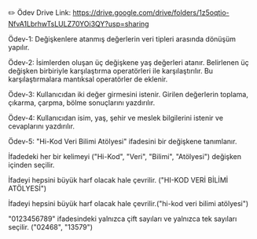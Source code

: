 ✏️ Ödev
Drive Link: https://drive.google.com/drive/folders/1z5oqtio-NfvA1LbrhwTsLULZ70YOi3QY?usp=sharing

Ödev-1: Değişkenlere atanmış değerlerin veri tipleri arasında dönüşüm yapılır.

Ödev-2: İsimlerden oluşan üç değişkene yaş değerleri atanır. Belirlenen üç değişken birbiriyle karşılaştırma operatörleri ile karşılaştırılır. Bu karşılaştırmalara mantıksal operatörler de eklenir.

Ödev-3: Kullanıcıdan iki değer girmesini istenir. Girilen değerlerin toplama, çıkarma, çarpma, bölme sonuçlarını yazdırılır.

Ödev-4: Kullanıcıdan isim, yaş, şehir ve meslek bilgilerini istenir ve cevaplarını yazdırılır.

Ödev-5: "Hi-Kod Veri Bilimi Atölyesi" ifadesini bir değişkene tanımlanır.

İfadedeki her bir kelimeyi ("Hi-Kod", "Veri", "Bilimi", "Atölyesi") değişken içinden seçilir.

İfadeyi hepsini büyük harf olacak hale çevrilir. ("HI-KOD VERİ BİLİMİ ATÖLYESİ")

İfadeyi hepsini büyük harf olacak hale çevrilir.("hi-kod veri bilimi atölyesi")

"0123456789" ifadesindeki yalnızca çift sayıları ve yalnızca tek sayıları seçilir. ("02468", "13579")
